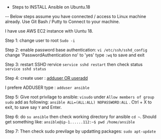 * Steps to INSTALL Ansible on Ubuntu.18

-- Below steps assume you have connected / access to Linux machine already. Use Git Bash / Putty to Connect to your machine.

I have use AWS  EC2 instance with Uuntu 18.

Step 1: change user to root `Sudo -i`

Step 2: enable password base authentication: `vi /etc/ssh/sshd_config`
change 'PasswordAuthentication no'
 to 'yes'
 type `:wq` to save and exit

Step 3: restart SSHD rervice `service sshd restart` then check status `service sshd status`

Step 4: create user :
[adduser OR useradd](https://askubuntu.com/questions/345974/what-is-the-difference-between-adduser-and-useradd "adduser OR useradd")

I prefere ADDUSER type : `adduser ansible`

Step 5: Give root privilage to ansible: `visudo` under `Allow members of group sudo` add as following: `ansible ALL=(ALL:ALL) NOPASSWORD:ALL` 
. Ctrl + X to exit, to save say `Y` and Enter. 

Step 6: do `su ansible` then check working directory for ansible `cd ~`. Should get something like:
`ansible@ip-1......112:~$ pwd /home/ansible`

Step 7: Then check sudo previlage by updatting packages: `sudo apt-update`